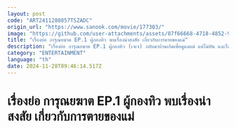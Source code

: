 ```yaml
---
layout: post
code: "ART2411280857TSZADC"
origin_url: "https://www.sanook.com/movie/177303/"
image: "https://github.com/user-attachments/assets/87f66668-4718-4852-950b-da1b88e63932"
title: "เรื่องย่อ การุณยฆาต EP.1 ผู้กองทิว พบเรื่องน่าสงสัย เกี่ยวกับการตายของแม่"
description: "เรื่องย่อ การุณยฆาต EP.1 ผู้กองทิว (เจเจ) กลับมาบ้านเกิดเพื่อดูแลแม่ แต่ไม่ทัน และได้พบเรื่องน่าสงสัยเกี่ยวกับการตายของแม่"
category: "ENTERTAINMENT"
language: "th"
date: 2024-11-28T09:46:14.517Z
---
```


# เรื่องย่อ การุณยฆาต EP.1 ผู้กองทิว พบเรื่องน่าสงสัย เกี่ยวกับการตายของแม่